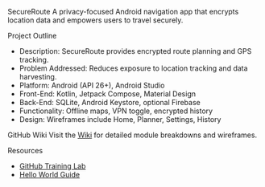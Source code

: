 SecureRoute 
A privacy-focused Android navigation app that encrypts location data and empowers users to travel securely.

Project Outline
- Description: SecureRoute provides encrypted route planning and GPS tracking.
- Problem Addressed: Reduces exposure to location tracking and data harvesting.
- Platform: Android (API 26+), Android Studio
- Front-End: Kotlin, Jetpack Compose, Material Design
- Back-End: SQLite, Android Keystore, optional Firebase
- Functionality: Offline maps, VPN toggle, encrypted history
- Design: Wireframes include Home, Planner, Settings, History

GitHub Wiki
Visit the [Wiki](https://github.com/Schaufa/SecureRoute-App/wiki) for detailed module breakdowns and wireframes.

Resources
- [GitHub Training Lab](https://lab.github.com/githubtraining/introduction-to-github)
- [Hello World Guide](https://guides.github.com/activities/hello-world)
